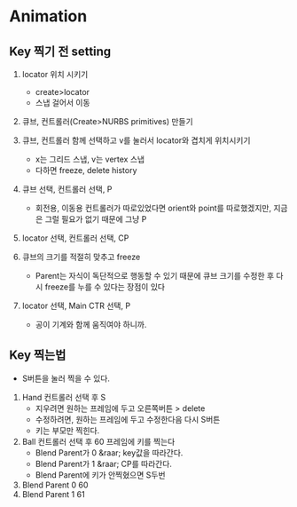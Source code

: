 # Animation
## Key 찍기 전 setting
1. locator 위치 시키기
   * create>locator
   * 스냅 걸어서 이동
1. 큐브, 컨트롤러(Create>NURBS primitives) 만들기
1. 큐브, 컨트롤러 함께 선택하고 v를 눌러서 locator와 겹치게 위치시키기
   * x는 그리드 스냅, v는 vertex 스냅
   * 다하면 freeze, delete history
1. 큐브 선택, 컨트롤러 선택, P
   * 회전용, 이동용 컨트롤러가 따로있었다면 orient와 point를 따로했겠지만, 지금은 그럴 필요가 없기 때문에 그냥 P
1. locator 선택, 컨트롤러 선택, CP
1. 큐브의 크기를 적절히 맞추고 freeze
   * Parent는 자식이 독단적으로 행동할 수 있기 때문에 큐브 크기를 수정한 후 다시 freeze를 누를 수 있다는 장점이 있다
  
1. locator 선택, Main CTR 선택, P
   * 공이 기계와 함께 움직여야 하니까.
  


## Key 찍는법
   * S버튼을 눌러 찍을 수 있다.
  
1. Hand 컨트롤러 선택 후 S
    * 지우려면 원하는 프레임에 두고 오른쪽버튼 > delete
    * 수정하려면, 원하는 프레임에 두고 수정한다음 다시 S버튼
    * 키는 부모만 찍힌다.
1. Ball 컨트롤러 선택 후 60 프레임에 키를 찍는다
    * Blend Parent가 0 &raar; key값을 따라간다.
    * Blend Parent가 1 &raar; CP를 따라간다.
    * Blend Parent에 키가 안찍혔으면 S두번
1. Blend Parent 0 60
1. Blend Parent 1 61

